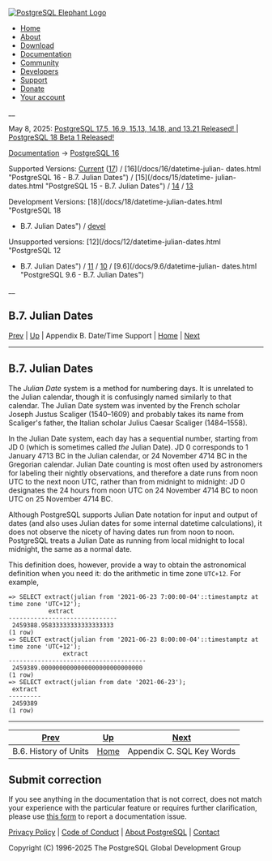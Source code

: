 [ ![PostgreSQL Elephant Logo](/media/img/about/press/elephant.png) ](/)

  * [Home](/ "Home")
  * [About](/about/ "About")
  * [Download](/download/ "Download")
  * [Documentation](/docs/ "Documentation")
  * [Community](/community/ "Community")
  * [Developers](/developer/ "Developers")
  * [Support](/support/ "Support")
  * [Donate](/about/donate/ "Donate")
  * [Your account](/account/ "Your account")

__

May 8, 2025: [ PostgreSQL 17.5, 16.9, 15.13, 14.18, and 13.21 Released! ](/about/news/postgresql-175-169-1513-1418-and-1321-released-3072/) | [ PostgreSQL 18 Beta 1 Released! ](/about/news/postgresql-18-beta-1-released-3070/)

[Documentation](/docs/ "Documentation") -> [PostgreSQL
16](/docs/16/index.html)

Supported Versions: [Current](/docs/current/datetime-julian-dates.html
"PostgreSQL 17 - B.7. Julian Dates") ([17](/docs/17/datetime-julian-dates.html
"PostgreSQL 17 - B.7. Julian Dates")) / [16](/docs/16/datetime-julian-
dates.html "PostgreSQL 16 - B.7. Julian Dates") / [15](/docs/15/datetime-
julian-dates.html "PostgreSQL 15 - B.7. Julian Dates") /
[14](/docs/14/datetime-julian-dates.html "PostgreSQL 14 - B.7. Julian Dates")
/ [13](/docs/13/datetime-julian-dates.html "PostgreSQL 13 - B.7. Julian
Dates")

Development Versions: [18](/docs/18/datetime-julian-dates.html "PostgreSQL 18
- B.7. Julian Dates") / [devel](/docs/devel/datetime-julian-dates.html
"PostgreSQL devel - B.7. Julian Dates")

Unsupported versions: [12](/docs/12/datetime-julian-dates.html "PostgreSQL 12
- B.7. Julian Dates") / [11](/docs/11/datetime-julian-dates.html "PostgreSQL
11 - B.7. Julian Dates") / [10](/docs/10/datetime-julian-dates.html
"PostgreSQL 10 - B.7. Julian Dates") / [9.6](/docs/9.6/datetime-julian-
dates.html "PostgreSQL 9.6 - B.7. Julian Dates")

__

B.7. Julian Dates  
---  
[Prev](datetime-units-history.html "B.6. History of Units")  | [Up](datetime-appendix.html "Appendix B. Date/Time Support") | Appendix B. Date/Time Support | [Home](index.html "PostgreSQL 16.9 Documentation") |  [Next](sql-keywords-appendix.html "Appendix C. SQL Key Words")  
  
* * *

## B.7. Julian Dates #

The _Julian Date_ system is a method for numbering days. It is unrelated to
the Julian calendar, though it is confusingly named similarly to that
calendar. The Julian Date system was invented by the French scholar Joseph
Justus Scaliger (1540–1609) and probably takes its name from Scaliger's
father, the Italian scholar Julius Caesar Scaliger (1484–1558).

In the Julian Date system, each day has a sequential number, starting from JD
0 (which is sometimes called _the_ Julian Date). JD 0 corresponds to 1 January
4713 BC in the Julian calendar, or 24 November 4714 BC in the Gregorian
calendar. Julian Date counting is most often used by astronomers for labeling
their nightly observations, and therefore a date runs from noon UTC to the
next noon UTC, rather than from midnight to midnight: JD 0 designates the 24
hours from noon UTC on 24 November 4714 BC to noon UTC on 25 November 4714 BC.

Although PostgreSQL supports Julian Date notation for input and output of
dates (and also uses Julian dates for some internal datetime calculations), it
does not observe the nicety of having dates run from noon to noon. PostgreSQL
treats a Julian Date as running from local midnight to local midnight, the
same as a normal date.

This definition does, however, provide a way to obtain the astronomical
definition when you need it: do the arithmetic in time zone `UTC+12`. For
example,

    
    
    => SELECT extract(julian from '2021-06-23 7:00:00-04'::timestamptz at time zone 'UTC+12');
               extract
    ------------------------------
     2459388.95833333333333333333
    (1 row)
    => SELECT extract(julian from '2021-06-23 8:00:00-04'::timestamptz at time zone 'UTC+12');
                   extract
    --------------------------------------
     2459389.0000000000000000000000000000
    (1 row)
    => SELECT extract(julian from date '2021-06-23');
     extract
    ---------
     2459389
    (1 row)
    

* * *

[Prev](datetime-units-history.html "B.6. History of Units")  | [Up](datetime-appendix.html "Appendix B. Date/Time Support") |  [Next](sql-keywords-appendix.html "Appendix C. SQL Key Words")  
---|---|---  
B.6. History of Units  | [Home](index.html "PostgreSQL 16.9 Documentation") |  Appendix C. SQL Key Words  
  
## Submit correction

If you see anything in the documentation that is not correct, does not match
your experience with the particular feature or requires further clarification,
please use [this form](/account/comments/new/16/datetime-julian-dates.html/)
to report a documentation issue.

[Privacy Policy](/about/privacypolicy) | [Code of Conduct](/about/policies/coc/) | [About PostgreSQL](/about/) | [Contact](/about/contact/)  

Copyright (C) 1996-2025 The PostgreSQL Global Development Group

